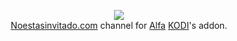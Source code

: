 <p align="center">
  <img src="https://raw.githubusercontent.com/tonikelope/neiflix/master/librelec/storage/.kodi/addons/plugin.video.alfa/resources/media/channels/fanart/neiflix2_f.png"><br>
  <a href="https://noestasinvitado.com/" target="_blank">Noestasinvitado.com</a> channel for <a href="https://github.com/alfa-addon/addon" target="_blank">Alfa</a> <a href="https://github.com/xbmc/xbmc" target="_blank">KODI</a>'s addon.
</p>